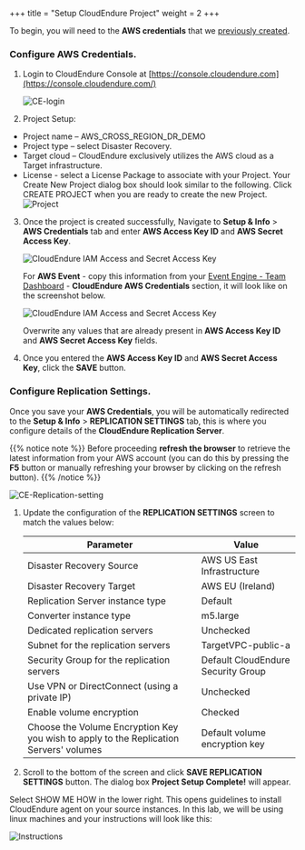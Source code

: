 +++
title = "Setup CloudEndure Project"
weight = 2
+++


To begin, you will need to the **AWS credentials** that we [previously created](/0_prerequisites/1_createawsaccount.html). 

### Configure AWS Credentials.

1. Login to CloudEndure Console at [https://console.cloudendure.com](https://console.cloudendure.com/)

    ![CE-login](/ce/CE-login.png?classes=shadow,border&height=200px)

2. Project Setup:

- Project name – AWS_CROSS_REGION_DR_DEMO
- Project type – select Disaster Recovery.
- Target cloud – CloudEndure exclusively utilizes the AWS cloud as a Target infrastructure.
- License - select a License Package to associate with your Project.
Your Create New Project dialog box should look similar to the following. Click CREATE PROJECT when you are ready to create the new Project.
![Project](/lab1/PROJECT_CONFIGURATION.png?classes=shadow,border&height=350px)

3. Once the project is created successfully, Navigate to **Setup & Info** > **AWS Credentials** tab and enter **AWS Access Key ID** and **AWS Secret Access Key**.
   
    ![CloudEndure IAM Access and Secret Access Key](/ce/ce-self-service-accesskeys.png?classes=shadow,border&height=100px)

    For **AWS Event** - copy this information from your <A href="https://dashboard.eventengine.run/dashboard" target="_blank">Event Engine - Team Dashboard</a> - **CloudEndure AWS Credentials** section, it will look like on the screenshot below.  

    ![CloudEndure IAM Access and Secret Access Key](/ce/CE-credentials.png)

    Overwrite any values that are already present in **AWS Access Key ID** and **AWS Secret Access Key** fields.

4. Once you entered the **AWS Access Key ID** and **AWS Secret Access Key**, click the **SAVE** button.

### Configure Replication Settings.

Once you save your **AWS Credentials**, you will be automatically redirected to the **Setup & Info** > **REPLICATION SETTINGS** tab, this is where you configure details of the **CloudEndure Replication Server**.

{{% notice note %}}
Before proceeding **refresh the browser** to retrieve the latest information from your AWS account (you can do this by pressing the **F5** button or manually refreshing your browser by clicking on the refresh button).
{{% /notice %}}

![CE-Replication-setting](/lab1/replication_settings.png?classes=shadow,border&height=350px)

1. Update the configuration of the **REPLICATION SETTINGS** screen to match the values below:

    | Parameter                                  | Value                                                        |
    | ------------------------------------------ | ------------------------------------------------------------ |
    | Disaster Recovery Source                           | AWS US East Infrastructure                                         |
    | Disaster Recovery Target                           | AWS EU (Ireland)                                         |
    | Replication Server instance type           | Default                                                      |
    | Converter instance type                    | m5.large                                                     |
    | Dedicated replication servers              | Unchecked                                                    |
    | Subnet for the replication servers         | TargetVPC-public-a |
    | Security Group for the replication servers | Default CloudEndure Security Group                                                     |
    | Use VPN or DirectConnect (using a private IP) | Unchecked                                                |
    | Enable volume encryption                   | Checked                                                     |    
    | Choose the Volume Encryption Key you wish to apply to the Replication Servers' volumes | Default volume encryption key  |
    

2. Scroll to the bottom of the screen and click **SAVE REPLICATION SETTINGS** button. The dialog box **Project Setup Complete!** will appear.

Select SHOW ME HOW in the lower right. This opens guidelines to install CloudEndure agent on your source instances. In this lab, we will be using linux machines and your instructions will look like this:

![Instructions](/lab1/instructions.png?classes=shadow,border&height=250px)

